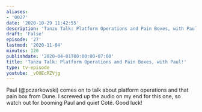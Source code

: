 ```yaml
---
aliases:
- '0027'
date: '2020-10-29 11:42:55'
description: 'Tanzu Talk: Platform Operations and Pain Boxes, with Paul!'
draft: 'False'
episode: '27'
lastmod: '2020-11-04'
minutes: 120
publishdate: '2020-04-01T00:00:00-07:00'
title: 'Tanzu Talk: Platform Operations and Pain Boxes, with Paul!'
type: tv-episode
youtube: _vOUEcRZVjg
---
```


Paul (@pczarkowski) comes on to talk about platform operations and that pain box from Dune. I screwed up the audio on my end for this one, so watch out for booming Paul and quiet Coté. Good luck!